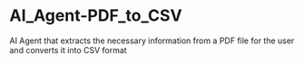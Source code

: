 # AI_Agent-PDF_to_CSV
AI Agent that extracts the necessary information from a PDF file for the user and converts it into CSV format
